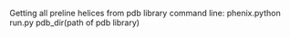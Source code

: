 Getting all preline helices from pdb library
command line: phenix.python run.py pdb_dir(path of pdb library)
